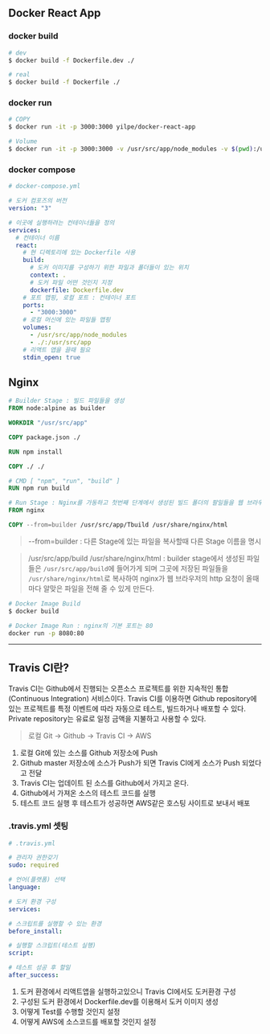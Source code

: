 ## Docker React App

### docker build

```bash
# dev
$ docker build -f Dockerfile.dev ./

# real
$ docker build -f Dockerfile ./
```

### docker run

```bash
# COPY
$ docker run -it -p 3000:3000 yilpe/docker-react-app

# Volume
$ docker run -it -p 3000:3000 -v /usr/src/app/node_modules -v $(pwd):/usr/src/app yilpe/docker-react-app
```

### docker compose

```yml
# docker-compose.yml

# 도커 컴포즈의 버전
version: "3"

# 이곳에 실행하려는 컨테이너들을 정의
services:
  # 컨테이너 이름
  react:
    # 현 디렉토리에 있는 Dockerfile 사용
    build:
      # 도커 이미지를 구성하기 위한 파일과 폴더들이 있는 위치
      context: .
      # 도커 파일 어떤 것인지 지정
      dockerfile: Dockerfile.dev
    # 포트 맵핑, 로컬 포트 : 컨테이너 포트
    ports:
      - "3000:3000"
    # 로컬 머신에 있는 파일들 맵핑
    volumes:
      - /usr/src/app/node_modules
      - ./:/usr/src/app
    # 리액트 앱을 끌때 필요
    stdin_open: true
```

## Nginx

```dockerfile
# Builder Stage : 빌드 파일들을 생성
FROM node:alpine as builder

WORKDIR "/usr/src/app"

COPY package.json ./

RUN npm install

COPY ./ ./

# CMD [ "npm", "run", "build" ]
RUN npm run build

# Run Stage : Nginx를 가동하고 첫번째 단계에서 생성된 빌드 폴더의 팔일들을 웹 브라우저의 요청에 따라 제공
FROM nginx

COPY --from=builder /usr/src/app/Tbuild /usr/share/nginx/html
```

> --from=builder : 다른 Stage에 있는 파일을 복사할때 다른 Stage 이름을 명시

> /usr/src/app/build /usr/share/nginx/html : builder stage에서 생성된 파일들은 `/usr/src/app/build`에 들어가게 되며 그곳에 저장된 파일들을 `/usr/share/nginx/html`로 복사하여 nginx가 웹 브라우저의 http 요청이 올때 마다 알맞은 파일을 전해 줄 수 있게 만든다.

```bash
# Docker Image Build
$ docker build

# Docker Image Run : nginx의 기본 포트는 80
docker run -p 8080:80
```

---

## Travis CI란?

Travis CI는 Github에서 진행되는 오픈소스 프로젝트를 위한 지속적인 통합(Continuous Integration) 서비스이다. Travis CI를 이용하면 Github repository에 있는 프로젝트를 특정 이벤트에 따라 자동으로 테스트, 빌드하거나 배포할 수 있다. Private repository는 유료로 일정 금액을 지불하고 사용할 수 있다.

> 로컬 Git -> Github -> Travis CI -> AWS

1. 로컬 Git에 있는 소스를 Github 저장소에 Push
2. Github master 저장소에 소스가 Push가 되면 Travis CI에게 소스가 Push 되었다고 전달
3. Travis CI는 업데이트 된 소스를 Github에서 가지고 온다.
4. Github에서 가져온 소스의 테스트 코드를 실행
5. 테스트 코드 실행 후 테스트가 성공하면 AWS같은 호스팅 사이트로 보내서 배포

### .travis.yml 셋팅

```yml
# .travis.yml

# 관리자 권한갖기
sudo: required

# 언어(플랫폼) 선택
language:

# 도커 환경 구성
services:

# 스크립트를 실행할 수 있는 환경
before_install:

# 실행할 스크립트(테스트 실행)
script:

# 테스트 성공 후 할일
after_success:
```

1. 도커 환경에서 리액트앱을 실행하고있으니 Travis CI에서도 도커환경 구성
2. 구성된 도커 환경에서 Dockerfile.dev를 이용해서 도커 이미지 생성
3. 어떻게 Test를 수행할 것인지 설정
4. 어떻게 AWS에 소스코드를 배포할 것인지 설정

